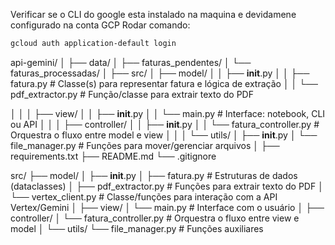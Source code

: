 Verificar se o CLI do google esta instalado na maquina e devidamene configurado na conta GCP
Rodar comando:
```bash
gcloud auth application-default login
```

api-gemini/
│
├── data/
│   ├── faturas_pendentes/
│   └── faturas_processadas/
│
├── src/
│   ├── model/
│   │   ├── __init__.py
│   │   ├── fatura.py            # Classe(s) para representar fatura e lógica de extração
│   │   └── pdf_extractor.py     # Função/classe para extrair texto do PDF
          

│   │
│   ├── view/
│   │   ├── __init__.py
│   │   └── main.py              # Interface: notebook, CLI ou API
│   │
│   ├── controller/
│   │   ├── __init__.py
│   │   └── fatura_controller.py # Orquestra o fluxo entre model e view
│   │
│   └── utils/
│       ├── __init__.py
│       └── file_manager.py      # Funções para mover/gerenciar arquivos
│
├── requirements.txt
├── README.md
└── .gitignore

src/
├── model/
│   ├── __init__.py
│   ├── fatura.py              # Estruturas de dados (dataclasses)
│   ├── pdf_extractor.py       # Funções para extrair texto do PDF
│   └── vertex_client.py       # Classe/funções para interação com a API Vertex/Gemini
│
├── view/
│   └── main.py                # Interface com o usuário
│
├── controller/
│   └── fatura_controller.py   # Orquestra o fluxo entre view e model
│
└── utils/
    └── file_manager.py        # Funções auxiliares